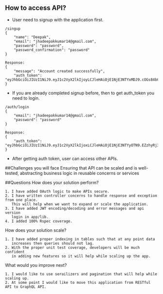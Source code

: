 ## How to access API?

* User need to signup with the application first. 

```
/singup
{
    "name": "Deepak",
    "email": "jhadeepakkumar14@gmail.com",
    "password": "password",
    "password_confirmation": "password"
}

Response: 
{
    "message": "Account created successfully",
    "auth_token": "eyJhbGciOiJIUzI1NiJ9.eyJ1c2VyX2lkIjoyLCJleHAiOjE1NjE3NTYxMDJ9.cOGs84bC2pVZ2BrEKkxEFjtXscUkZAn1OG6Sv8HJhUI"
}
```
   
   * If you are already completed signup before, then to get auth_token you need to login.
```
/auth/login
{
    "email": "jhadeepakkumar14@gmail.com",
    "password": "password"
}

Response:
{
    "auth_token": "eyJhbGciOiJIUzI1NiJ9.eyJ1c2VyX2lkIjoxLCJleHAiOjE1NjE3NTYyOTN9.EZzhyRj3uaDfGBc1k3LeWTV2G5Bt5jp2B0tcgLOfOHw"
}    
```

* After getting auth token, user can access other APIs.


##Challenges you will face
Ensuring that API can be scaled and is well-tested, abstracting business logic in reusable concerns or services

##Questions
How does your solution perform?
```
1. I have added OAuth logic to make APIs secure.
2. I have written controller concerns to handle response and exception from one place.
   This will help when we want to expand or scale the application.
3. I have added JWT encoding/decoding and error messages and api version
   login in app/lib. 
4. I added 100% Rspec coverage.  
```
How does your solution scale?
```
1. I have added proper indexing in tables such that at any point data 
   increases then queries should not lag.
2. With the proper unit test coverage, developers will be much confident 
   in adding new features so it will help while scaling up the app.      
```
What would you improve next?
```
1. I would like to use serailizers and pagination that will help while scaling up.
2. At some point I would like to move this application from RESTful API to GraphQL API.
```